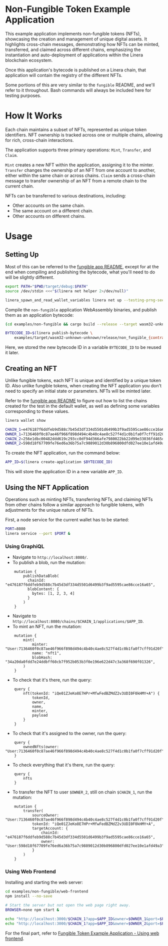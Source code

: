 <!-- cargo-rdme start -->

# Non-Fungible Token Example Application

This example application implements non-fungible tokens (NFTs), showcasing the creation and management of unique digital assets. It highlights cross-chain messages, demonstrating how NFTs can be minted, transferred, and claimed across different chains, emphasizing the instantiation and auto-deployment of applications within the Linera blockchain ecosystem.

Once this application's bytecode is published on a Linera chain, that application will contain the registry of the different NFTs.

Some portions of this are very similar to the `fungible` README, and we'll refer to it throughout. Bash commands will always be included here for testing purposes.

# How It Works

Each chain maintains a subset of NFTs, represented as unique token identifiers. NFT ownership is tracked across one or multiple chains, allowing for rich, cross-chain interactions.

The application supports three primary operations: `Mint`, `Transfer`, and `Claim`.

`Mint` creates a new NFT within the application, assigning it to the minter.
`Transfer` changes the ownership of an NFT from one account to another, either within the same chain or across chains.
`Claim` sends a cross-chain message to transfer ownership of an NFT from a remote chain to the current chain.

NFTs can be transferred to various destinations, including:

- Other accounts on the same chain.
- The same account on a different chain.
- Other accounts on different chains.

# Usage

## Setting Up

Most of this can be referred to the [fungible app README](https://github.com/linera-io/linera-protocol/blob/main/examples/fungible/README.md#setting-up), except for at the end when compiling and publishing the bytecode, what you'll need to do will be slightly different.

```bash
export PATH="$PWD/target/debug:$PATH"
source /dev/stdin <<<"$(linera net helper 2>/dev/null)"

linera_spawn_and_read_wallet_variables linera net up --testing-prng-seed 37
```

Compile the `non-fungible` application WebAssembly binaries, and publish them as an application bytecode:

```bash
(cd examples/non-fungible && cargo build --release --target wasm32-unknown-unknown)

BYTECODE_ID=$(linera publish-bytecode \
    examples/target/wasm32-unknown-unknown/release/non_fungible_{contract,service}.wasm)
```

Here, we stored the new bytecode ID in a variable `BYTECODE_ID` to be reused it later.

## Creating an NFT

Unlike fungible tokens, each NFT is unique and identified by a unique token ID. Also unlike fungible tokens, when creating the NFT application you don't need to specify an initial state or parameters. NFTs will be minted later.

Refer to the [fungible app README](https://github.com/linera-io/linera-protocol/blob/main/examples/fungible/README.md#creating-a-token) to figure out how to list the chains created for the test in the default wallet, as well as defining some variables corresponding to these values.

```bash
linera wallet show

CHAIN_1=e476187f6ddfeb9d588c7b45d3df334d5501d6499b3f9ad5595cae86cce16a65  # default chain for the wallet
OWNER_1=7136460f0c87ae46f966f898d494c4b40c4ae8c527f4d1c0b1fa0f7cff91d20f  # owner of chain 1
CHAIN_2=256e1dbc00482ddd619c293cc0df94d366afe7980022bb22d99e33036fd465dd  # another chain in the wallet
OWNER_2=598d18f67709fe76ed6a36b75a7c9889012d30b896800dfd027ee10e1afd49a3  # owner of chain 2
```

To create the NFT application, run the command below:

```bash
APP_ID=$(linera create-application $BYTECODE_ID)
```

This will store the application ID in a new variable `APP_ID`.

## Using the NFT Application

Operations such as minting NFTs, transferring NFTs, and claiming NFTs from other chains follow a similar approach to fungible tokens, with adjustments for the unique nature of NFTs.

First, a node service for the current wallet has to be started:

```bash
PORT=8080
linera service --port $PORT &
```

### Using GraphiQL

- Navigate to `http://localhost:8080/`.
- To publish a blob, run the mutation:

```gql,uri=http://localhost:8080/
    mutation {
        publishDataBlob(
          chainId: "e476187f6ddfeb9d588c7b45d3df334d5501d6499b3f9ad5595cae86cce16a65",
          blobContent: {
            bytes: [1, 2, 3, 4]
          }
        )
    }
```

- Navigate to `http://localhost:8080/chains/$CHAIN_1/applications/$APP_ID`.
- To mint an NFT, run the mutation:

```gql,uri=http://localhost:8080/chains/$CHAIN_1/applications/$APP_ID
    mutation {
        mint(
            minter: "User:7136460f0c87ae46f966f898d494c4b40c4ae8c527f4d1c0b1fa0f7cff91d20f",
            name: "nft1",
            blobHash: "34a20da0fdd7e24ddbff60cb7f952b053b3f0e196e622d47c3a368f690f01326",
        )
    }
```

- To check that it's there, run the query:

```gql,uri=http://localhost:8080/chains/$CHAIN_1/applications/$APP_ID
    query {
        nft(tokenId: "iQe01ZJeKo8E7HPr+MfwFedBZMdZ2v3UDI0F0kHMY+A") {
            tokenId,
            owner,
            name,
            minter,
            payload
        }
    }
```

- To check that it's assigned to the owner, run the query:

```gql,uri=http://localhost:8080/chains/$CHAIN_1/applications/$APP_ID
    query {
        ownedNfts(owner: "User:7136460f0c87ae46f966f898d494c4b40c4ae8c527f4d1c0b1fa0f7cff91d20f")
    }
```

- To check everything that it's there, run the query:

```gql,uri=http://localhost:8080/chains/$CHAIN_1/applications/$APP_ID
    query {
        nfts
    }
```

- To transfer the NFT to user `$OWNER_2`, still on chain `$CHAIN_1`, run the mutation:

```gql,uri=http://localhost:8080/chains/$CHAIN_1/applications/$APP_ID
    mutation {
        transfer(
            sourceOwner: "User:7136460f0c87ae46f966f898d494c4b40c4ae8c527f4d1c0b1fa0f7cff91d20f",
            tokenId: "iQe01ZJeKo8E7HPr+MfwFedBZMdZ2v3UDI0F0kHMY+A",
            targetAccount: {
                chainId: "e476187f6ddfeb9d588c7b45d3df334d5501d6499b3f9ad5595cae86cce16a65",
                owner: "User:598d18f67709fe76ed6a36b75a7c9889012d30b896800dfd027ee10e1afd49a3"
            }
        )
    }
```

### Using Web Frontend

Installing and starting the web server:

```bash
cd examples/non-fungible/web-frontend
npm install --no-save

# Start the server but not open the web page right away.
BROWSER=none npm start &
```

```bash
echo "http://localhost:3000/$CHAIN_1?app=$APP_ID&owner=$OWNER_1&port=$PORT"
echo "http://localhost:3000/$CHAIN_1?app=$APP_ID&owner=$OWNER_2&port=$PORT"
```

For the final part, refer to [Fungible Token Example Application - Using web frontend](https://github.com/linera-io/linera-protocol/blob/main/examples/fungible/README.md#using-web-frontend).

<!-- cargo-rdme end -->
